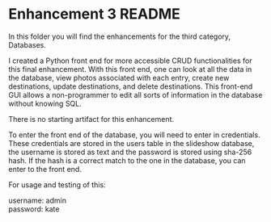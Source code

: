 # Enhancement 3 README

In this folder you will find the enhancements for the third category, Databases.

I created a Python front end for more accessible CRUD functionalities for this final enhancement. With this front end, one can look at all the data in the database, view photos associated with each entry, create new destinations, update destinations, and delete destinations. This front-end GUI allows a non-programmer to edit all sorts of information in the database without knowing SQL. 

There is no starting artifact for this enhancement.

To enter the front end of the database, you will need to enter in credentials. These credentials are stored in the users table in the slideshow database, the username is stored as text and the password is stored using sha-256 hash. If the hash is a correct match to the one in the database, you can enter to the front end. 

For usage and testing of this:

username: admin <br>
password: kate
